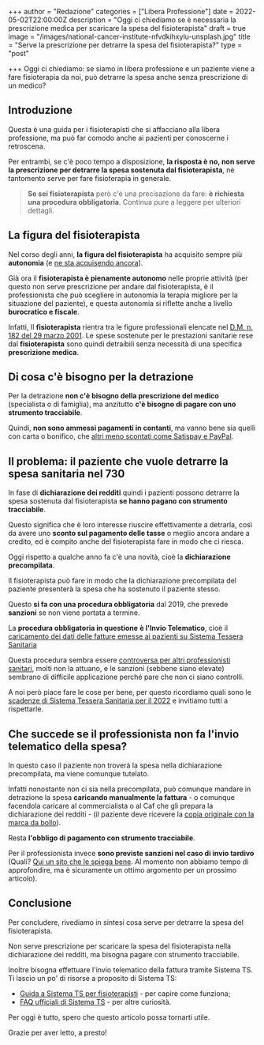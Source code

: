 +++
author = "Redazione"
categories = ["Libera Professione"]
date = 2022-05-02T22:00:00Z
description = "Oggi ci chiediamo se è necessaria la prescrizione medica per scaricare la spesa del fisioterapista"
draft = true
image = "/images/national-cancer-institute-nfvdkihxylu-unsplash.jpg"
title = "Serve la prescrizione per detrarre la spesa del fisioterapista?"
type = "post"

+++
Oggi ci chiediamo: se siamo in libera professione e un paziente viene a fare fisioterapia da noi, può detrarre la spesa anche senza prescrizione di un medico?

## Introduzione

Questa è una guida per i fisioterapisti che si affacciano alla libera professione, ma può far comodo anche ai pazienti per conoscerne i retroscena.

Per entrambi, se c'è poco tempo a disposizione, **la risposta è no, non serve la prescrizione per detrarre la spesa sostenuta dal fisioterapista**, nè tantomento serve per fare fisioterapia in generale.

> **Se sei fisioterapista** però c'è una precisazione da fare: **è richiesta una procedura obbligatoria**. Continua pure a leggere per ulteriori dettagli.

## La figura del fisioterapista

Nel corso degli anni, **la figura del fisioterapista** ha acquisito sempre più **autonomia** (e [ne sta acquisendo ancora](https://fisioterapisti.org/cosa-c-e-nel-futuro-della-fisioterapia-in-italia/ "Cosa c'è nel futuro della fisioterapia in italia?")).

Già ora il **fisioterapista è pienamente autonomo** nelle proprie attività (per questo non serve prescrizione per andare dal fisioterapista, è il professionista che può scegliere in autonomia la terapia migliore per la situazione del paziente), e questa autonomia si riflette anche a livello **burocratico e fiscale**.

Infatti, Il **fisioterapista** rientra tra le figure professionali elencate nel [D.M. n. 182 del 29 marzo 2001](https://www.gazzettaufficiale.it/eli/id/2001/05/19/001G0233/sg "(GU Serie Generale n.115 del 19-05-2001)"). Le spese sostenute per le prestazioni sanitarie rese dal **fisioterapista** sono quindi detraibili senza necessità di una specifica **prescrizione medica**.

## Di cosa c'è bisogno per la detrazione

Per la detrazione **non c'è bisogno della prescrizione del medico** (specialista o di famiglia), ma anzitutto **c'è bisogno di pagare con uno strumento tracciabile**.

Quindi, **non sono ammessi pagamenti in contanti**, ma vanno bene sia quelli con carta o bonifico, che [altri meno scontati come Satispay e PayPal](https://www.ilsole24ore.com/art/da-satispay-paypal-ok-sconto-fiscale-le-spese-pagate-le-app-ACcCdCEB "Il Sole 24 Ore, Da Satispay a Paypal: ok allo sconto fiscale per le spese pagate con le App").

## Il problema: il paziente che vuole detrarre la spesa sanitaria nel 730

In fase di **dichiarazione dei redditi** quindi i pazienti possono detrarre la spesa sostenuta dal fisioterapista **se hanno pagano con strumento tracciabile**.

Questo significa che è loro interesse riuscire effettivamente a detrarla, così da avere uno **sconto sul pagamento delle tasse** o meglio ancora andare a credito, ed è compito anche del fisioterapista fare in modo che ci riesca.

Oggi rispetto a qualche anno fa c'è una novità, cioè la **dichiarazione precompilata**.

Il fisioterapista può fare in modo che la dichiarazione precompilata del paziente presenterà la spesa che ha sostenuto il paziente stesso.

Questo **si fa con una procedura obbligatoria** dal 2019, che prevede **sanzioni** se non viene portata a termine.

La **procedura obbligatoria in questione** **è l'Invio Telematico**, cioè il [caricamento dei dati delle fatture emesse ai pazienti su Sistema Tessera Sanitaria](https://fisioterapisti.org/guida-al-sistema-tessera-sanitaria-per-i-fisioterapisti-nel-2022/ "Guida a Sistema Tessera Sanitaria 2022 per Fisioterapisti")

Questa procedura sembra essere [controversa per altri professionisti sanitari](https://www.odontoiatria33.it/didomenica/21830/invio-dei-dati-al-sistema-tessera-sanitaria-e-le-pesanti-sanzioni-difficili-da-applicare.html "Invio dei dati al Sistema Tessera Sanitaria e le (pesanti) sanzioni difficili da applicare"), molti non la attuano, e le sanzioni (sebbene siano elevate) sembrano di difficile applicazione perché pare che non ci siano controlli.

A noi però piace fare le cose per bene, per questo ricordiamo quali sono le [scadenze di Sistema Tessera Sanitaria per il 2022](https://fisioterapisti.org/sistema-tessera-sanitaria-aggiornamenti-e-nuove-scadenze-per-il-2022/ "Sistema TS - Nuove Scadenze per il 2022") e invitiamo tutti a rispettarle.

## Che succede se il professionista non fa l'invio telematico della spesa?

In questo caso il paziente non troverà la spesa nella dichiarazione precompilata, ma viene comunque tutelato.

Infatti nonostante non ci sia nella precompilata, può comunque mandare in detrazione la spesa **caricando manualmente la fattura** - o comunque facendola caricare al commercialista o al Caf che gli prepara la dichiarazione dei redditi - (il paziente deve ricevere la [copia originale con la marca da bollo](https://fisioterapisti.org/che-sono-e-come-fare-le-fatture.guida-per-fisioterapisti/ "Guida fatture per fisioterapisti")).

Resta **l'obbligo di pagamento con strumento tracciabile**.

Per il professionista invece **sono previste sanzioni nel caso di invio tardivo** (Quali? [Qui un sito che le spiega bene](https://companysrl.it/sistema-tessera-sanitaria-omessa-comunicazione-delle-informazioni-da-trasmettere/ "Sistema Tessera Sanitaria: l’omessa comunicazione delle informazioni da trasmettere"). Al momento non abbiamo tempo di approfondire, ma è sicuramente un ottimo argomento per un prossimo articolo).

## Conclusione

Per concludere, rivediamo in sintesi cosa serve per detrarre la spesa del fisioterapista.

Non serve prescrizione per scaricare la spesa del fisioterapista nella dichiarazione dei redditi, ma bisogna pagare con strumento tracciabile.

Inoltre bisogna effettuare l'invio telematico della fattura tramite Sistema TS. Ti lascio un po' di risorse a proposito di Sistema TS:

* [Guida a Sistema TS per fisioterapisti](https://fisioterapisti.org/guida-al-sistema-tessera-sanitaria-per-i-fisioterapisti-nel-2022/ "Guida a Sistema TS per Fisioterapisti - 2022") - per capire come funziona;
* [FAQ ufficiali di Sistema TS](https://sistemats1.sanita.finanze.it/portale/spese-sanitarie-faq "FAQ Sistema TS") - per altre curiosità.

Per oggi è tutto, spero che questo articolo possa tornarti utile.

Grazie per aver letto, a presto!